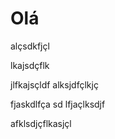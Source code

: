 # Olá

<!-- truncate -->

alçsdkfjçl

lkajsdçflk

jlfkajsçldf
alksjdfçlkjç




fjaskdlfça
sd
lfjaçlksdjf



afklsdjçflkasjçl